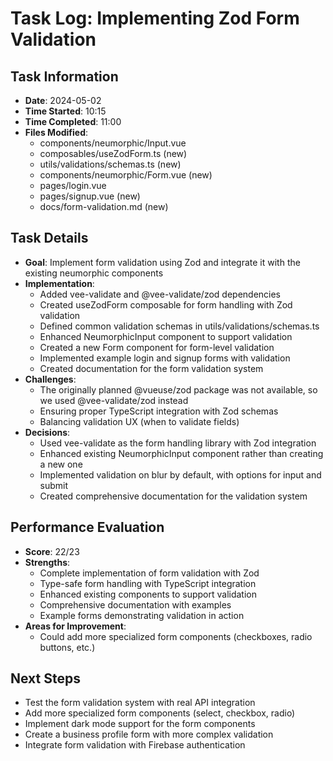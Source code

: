 # Task Log: Implementing Zod Form Validation

## Task Information
- **Date**: 2024-05-02
- **Time Started**: 10:15
- **Time Completed**: 11:00
- **Files Modified**: 
  - components/neumorphic/Input.vue
  - composables/useZodForm.ts (new)
  - utils/validations/schemas.ts (new)
  - components/neumorphic/Form.vue (new)
  - pages/login.vue
  - pages/signup.vue (new)
  - docs/form-validation.md (new)

## Task Details
- **Goal**: Implement form validation using Zod and integrate it with the existing neumorphic components
- **Implementation**: 
  - Added vee-validate and @vee-validate/zod dependencies
  - Created useZodForm composable for form handling with Zod validation
  - Defined common validation schemas in utils/validations/schemas.ts
  - Enhanced NeumorphicInput component to support validation
  - Created a new Form component for form-level validation
  - Implemented example login and signup forms with validation
  - Created documentation for the form validation system
- **Challenges**: 
  - The originally planned @vueuse/zod package was not available, so we used @vee-validate/zod instead
  - Ensuring proper TypeScript integration with Zod schemas
  - Balancing validation UX (when to validate fields)
- **Decisions**: 
  - Used vee-validate as the form handling library with Zod integration
  - Enhanced existing NeumorphicInput component rather than creating a new one
  - Implemented validation on blur by default, with options for input and submit
  - Created comprehensive documentation for the validation system

## Performance Evaluation
- **Score**: 22/23
- **Strengths**: 
  - Complete implementation of form validation with Zod
  - Type-safe form handling with TypeScript integration
  - Enhanced existing components to support validation
  - Comprehensive documentation with examples
  - Example forms demonstrating validation in action
- **Areas for Improvement**: 
  - Could add more specialized form components (checkboxes, radio buttons, etc.)

## Next Steps
- Test the form validation system with real API integration
- Add more specialized form components (select, checkbox, radio)
- Implement dark mode support for the form components
- Create a business profile form with more complex validation
- Integrate form validation with Firebase authentication
